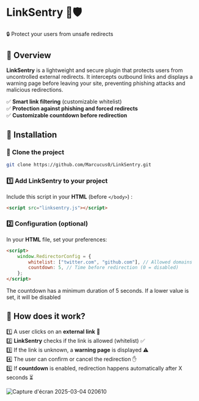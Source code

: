 # **LinkSentry** 🔗🛡️  

🔒 Protect your users from unsafe redirects

## 📌 **Overview**  
**LinkSentry** is a lightweight and secure plugin that protects users from uncontrolled external redirects. It intercepts outbound links and displays a warning page before leaving your site, preventing phishing attacks and malicious redirections.  

✅ **Smart link filtering** (customizable whitelist)  
✅ **Protection against phishing and forced redirects**  
✅ **Customizable countdown before redirection**  




## 🚀 **Installation**  

### 📂 **Clone the project**  
```sh
git clone https://github.com/Marcucus0/LinkSentry.git
```

### 1️⃣ **Add LinkSentry to your project**  
Include this script in your **HTML** (before `</body>`) :  
```html
<script src="linksentry.js"></script>
```

### 2️⃣ **Configuration (optional)**  
In your **HTML** file, set your preferences:  
```html
<script>
    window.RedirectorConfig = {
        whitelist: ["twitter.com", "github.com"], // Allowed domains
        countdown: 5, // Time before redirection (0 = disabled)
    };
</script>
```
The countdown has a minimum duration of 5 seconds. If a lower value is set, it will be disabled

## 🎯 **How does it work?**  

1️⃣ A user clicks on an **external link** 🚀  
2️⃣ **LinkSentry** checks if the link is allowed (whitelist) ✅  
3️⃣ If the link is unknown, a **warning page** is displayed ⚠️  
4️⃣ The user can confirm or cancel the redirection ✋  
5️⃣ If **countdown** is enabled, redirection happens automatically after X seconds ⏳  

![Capture d'écran 2025-03-04 020610](https://github.com/user-attachments/assets/a9847740-9050-4829-9ba9-bafad865d5e2)
